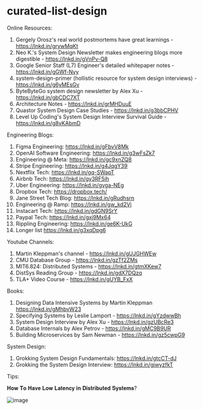 # curated-list-design

Online Resources:
1. Gergely Orosz's real world postmortems have great learnings - https://lnkd.in/grywMqKt
2. Neo K.'s System Design Newsletter makes engineering blogs more digestible - https://lnkd.in/gVnPv-Q8
3. Google Senior Staff (L7) Engineer's detailed whitepaper notes - https://lnkd.in/gGWf-Nvy
4. system-design-primer (hollistic resource for system design interviews) - https://lnkd.in/g6yMEsGv
5. ByteByteGo system design newsletter by Alex Xu - https://lnkd.in/gbCDC7XT
6. Architecture Notes - https://lnkd.in/grMHDuuE
7. Quastor System Design Case Studies - https://lnkd.in/g3bbCPHV
8. Level Up Coding's System Design Interview Survival Guide - https://lnkd.in/g8vKAbmD

Engineering Blogs:
1. Figma Engineering: https://lnkd.in/gFbvV8Mk
2. OpenAI Software Engineering: https://lnkd.in/g3wFsZk7
3. Engineering @ Meta: https://lnkd.in/gc9xnZQ8
4. Stripe Engineering: https://lnkd.in/g4JqgY39
5. Nextflix Tech: https://lnkd.in/gq-SWapT
6. Airbnb Tech: https://lnkd.in/gy3RF5ih
7. Uber Engineering: https://lnkd.in/gvga-NEg
8. Dropbox Tech: https://dropbox.tech/
9. Jane Street Tech Blog: https://lnkd.in/gRudhsrn
10. Engineering @ Ramp: https://lnkd.in/gw_kd2Vj
11. Instacart Tech: https://lnkd.in/gdGN9SrY
12. Paypal Tech: https://lnkd.in/gxj9Mx64
13. Rippling Engineering: https://lnkd.in/ge6K-UkG
14. Longer list https://lnkd.in/g3xqDpg6

Youtube Channels:
1. Martin Kleppman's channel - https://lnkd.in/gUJGHWEw
2. CMU Database Group - https://lnkd.in/gzTf2ZMs
3. MIT6.824: Distributed Systems - https://lnkd.in/gtmXKew7
4. DistSys Reading Group - https://lnkd.in/gdX7DQzq
5. TLA+ Video Course - https://lnkd.in/gUYB_FxX

Books:
1. Designing Data Intensive Systems by Martin Kleppman https://lnkd.in/gMhbvW23
2. Specifying Systems by Leslie Lamport - https://lnkd.in/gYzdwwBh
3. System Design Interview by Alex Xu - https://lnkd.in/gzUBcRe3
4. Database Internals by Alex Petrov - https://lnkd.in/gMC9B9UR
5. Building Microservices by Sam Newman - https://lnkd.in/gz5cwpG9

System Design:
1) Grokking System Design Fundamentals: https://lnkd.in/gtcCT-dJ
2) Grokking the System Design Interview: https://lnkd.in/giwyzfkT


Tips:

𝐇𝐨𝐰 𝐓𝐨 𝐇𝐚𝐯𝐞 𝐋𝐨𝐰 𝐋𝐚𝐭𝐞𝐧𝐜𝐲 𝐢𝐧 𝐃𝐢𝐬𝐭𝐫𝐢𝐛𝐮𝐭𝐞𝐝 𝐒𝐲𝐬𝐭𝐞𝐦𝐬?

![image](https://github.com/programmers-for-programmers/curated-list-design/assets/4883000/48b64b1a-19c0-44ba-b2d9-6e6e50ef96cf)
